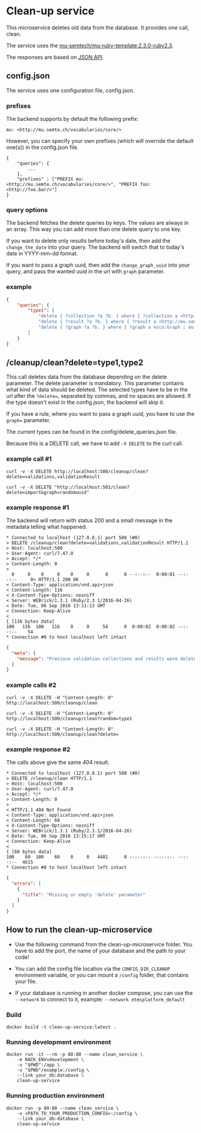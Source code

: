 # Clean-up service

This microservice deletes old data from the database. It provides one call, clean.

The service uses the [mu-semtech/mu-ruby-template:2.3.0-ruby2.3](https://github.com/mu-semtech/mu-ruby-template).

The responses are based on [JSON API](http://jsonapi.org).

## config.json

The service uses one configuration file, config.json.

### prefixes

The backend supports by default the following prefix:
```
mu: <http://mu.semte.ch/vocabularies/core/>
```

However, you can specify your own prefixes (which will override the default one(s)) in the config.json file.
```
{
    "queries": {
        ...
    },
    "prefixes" : ["PREFIX mu: <http://mu.semte.ch/vocabularies/core/>", "PREFIX foo: <http://foo.bar/>"]
}
```

### query options

The backend fetches the delete queries by keys. The values are always in an array. This way you can add more than one delete query to one key.

If you want to delete only results before today's date, then add the `change_the_date` into your query. The backend will switch that to today's date in YYYY-mm-dd format.

If you want to pass a graph uuid, then add the `change_graph_uuid` into your query, and pass the wanted uuid in the url with `graph` parameter.

### example

```json
{
    "queries": {
        "type1": [
            "delete { ?collection ?a ?b. } where { ?collection a <http://mu.semte.ch/vocabularies/core/validationResultCollection> ; ?a ?b. filter not exists{?collection mu:timestamp 'change_the_date'^^xsd:dateTime} }",
            "delete { ?result ?a ?b. } where { ?result a <http://mu.semte.ch/vocabularies/core/validationResult>; ?a ?b. filter not exists{?randomCollection mu:hasResult ?result.} }",
            "delete { ?graph ?a ?b. } where { ?graph a esco:Graph ; mu:uuid change_graph_uuid; ?a ?b. }"
        ]
    }
}

```

## /cleanup/clean?delete=type1,type2

This call deletes data from the database depending on the delete parameter. The delete parameter is mandatory. This parameter contains what kind of data should be deleted. The selected types have to be in the url after the `?delete=`, separated by commas, and no spaces are allowed. If the type doesn't exist in the config.json, the backend will skip it.

If you have a rule, where you want to pass a graph uuid, you have to use the `graph=` parameter.

The current types can be found in the config/delete_queries.json file.

Because this is a DELETE call, we have to add `-X DELETE` to the curl call. 

### example call #1
`curl -v -X DELETE http://localhost:500/cleanup/clean?delete=validations,validationResult`

`curl -v -X DELETE "http://localhost:502/clean?delete=import&graph=randomuuid"`

### example response #1
The backend will return with status 200 and a small message in the metadata telling what happened.
```
* Connected to localhost (127.0.0.1) port 500 (#0)
> DELETE /cleanup/clean?delete=validations,validationResult HTTP/1.1
> Host: localhost:500
> User-Agent: curl/7.47.0
> Accept: */*
> Content-Length: 0
>
  0     0    0     0    0     0      0      0 --:--:--  0:00:01 --:--:--     0< HTTP/1.1 200 OK
< Content-Type: application/vnd.api+json
< Content-Length: 116
< X-Content-Type-Options: nosniff
< Server: WEBrick/1.3.1 (Ruby/2.3.1/2016-04-26)
< Date: Tue, 06 Sep 2016 13:11:13 GMT
< Connection: Keep-Alive
<
{ [116 bytes data]
100   116  100   116    0     0     54      0  0:00:02  0:00:02 --:--:--    54
* Connection #0 to host localhost left intact
```
```json
{
  "meta": {
    "message": "Previous validation collections and results were deleted. Validationresult data was deleted. "
  }
}

```
### example calls #2
`curl -v -X DELETE -H "Content-Length: 0" http://localhost:500/cleanup/clean`

`curl -v -X DELETE -H "Content-Length: 0" http://localhost:500/cleanup/clean?random=type1`

`curl -v -X DELETE -H "Content-Length: 0" http://localhost:500/cleanup/clean?delete=`

### example response #2
The calls above give the same 404 result.
```
* Connected to localhost (127.0.0.1) port 500 (#0)
> DELETE /cleanup/clean HTTP/1.1
> Host: localhost:500
> User-Agent: curl/7.47.0
> Accept: */*
> Content-Length: 0
>
< HTTP/1.1 404 Not Found
< Content-Type: application/vnd.api+json
< Content-Length: 60
< X-Content-Type-Options: nosniff
< Server: WEBrick/1.3.1 (Ruby/2.3.1/2016-04-26)
< Date: Tue, 06 Sep 2016 13:15:17 GMT
< Connection: Keep-Alive
<
{ [60 bytes data]
100    60  100    60    0     0   4481      0 --:--:-- --:--:-- --:--:--  4615
* Connection #0 to host localhost left intact

```
```json
{
  "errors": [
    {
      "title": "Missing or empty 'delete' parameter"
    }
  ]
}


```

## How to run the clean-up-microservice

- Use the following command from the clean-up-microservice folder. You have to add the port, the name of your database and the path to your code!

- You can add the config file location via the `CONFIG_DIR_CLEANUP` environment variable, or you can mount a `/config` folder, that contains your file.

- If your database is running in another docker compose, you can use the `--network` to connect to it, example: `--network etmsplatform_default`

### Build

```
docker build -t clean-up-service:latest .
```

### Running development environment

```
docker run -it --rm -p 80:80 --name clean_service \
    -e RACK_ENV=development \
    -v "$PWD":/app \
    -v "$PWD"/example:/config \
    --link your_db:database \
    clean-up-service
```

### Running production environment

```
docker run -p 80:80 --name clean_service \
    -v <PATH_TO_YOUR_PRODUCTION_CONFIG>:/config \
    --link your_db:database \
    clean-up-service
```
